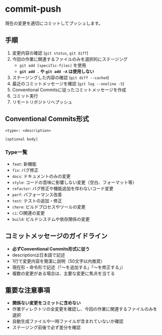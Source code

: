 # commit-push

現在の変更を適切にコミットしてプッシュします。

## 手順

1. 変更内容の確認 (`git status`, `git diff`)
2. 今回の作業に関連するファイルのみを選択的にステージング
   - `git add [specific-files]` を使用
   - **`git add .` や `git add -A` は使用しない**
3. ステージングした内容の確認 (`git diff --cached`)
4. 最近のコミットメッセージを確認 (`git log --oneline -5`)
5. Conventional Commitsに従ったコミットメッセージを作成
6. コミット実行
7. リモートリポジトリへプッシュ

## Conventional Commits形式

```
<type>: <description>

[optional body]
```

### Type一覧
- `feat`: 新機能
- `fix`: バグ修正
- `docs`: ドキュメントのみの変更
- `style`: コードの意味に影響しない変更（空白、フォーマット等）
- `refactor`: バグ修正や機能追加を伴わないコード変更
- `perf`: パフォーマンス改善
- `test`: テストの追加・修正
- `chore`: ビルドプロセスやツールの変更
- `ci`: CI関連の変更
- `build`: ビルドシステムや依存関係の変更

## コミットメッセージのガイドライン

- **必ずConventional Commits形式に従う**
- descriptionは日本語で記述
- 1行で変更内容を簡潔に説明（50文字以内推奨）
- 現在形・命令形で記述（「〜を追加する」「〜を修正する」）
- 複数の変更がある場合は、主要な変更に焦点を当てる

## 重要な注意事項

- **関係ない変更をコミットに含めない**
- 作業ディレクトリの全変更を確認し、今回の作業に関連するファイルのみを選択
- 自動生成ファイルや一時ファイルが含まれていないか確認
- ステージング前後で必ず差分を確認
